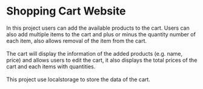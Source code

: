 <h1><b>Shopping Cart Website</b></h1>

In this project users can add the available products to the cart. Users can also add multiple items to the cart and plus or minus the quantity number of each item, also allows removal of the item from the cart. 
<br/>
<br/>
The cart will display the information of the added products (e.g. name, price) and allows users to edit the cart, it also displays the total prices of the cart and each items with quantities.
<br/>
<br/>
This project use localstorage to store the data of the cart. 
 
 
